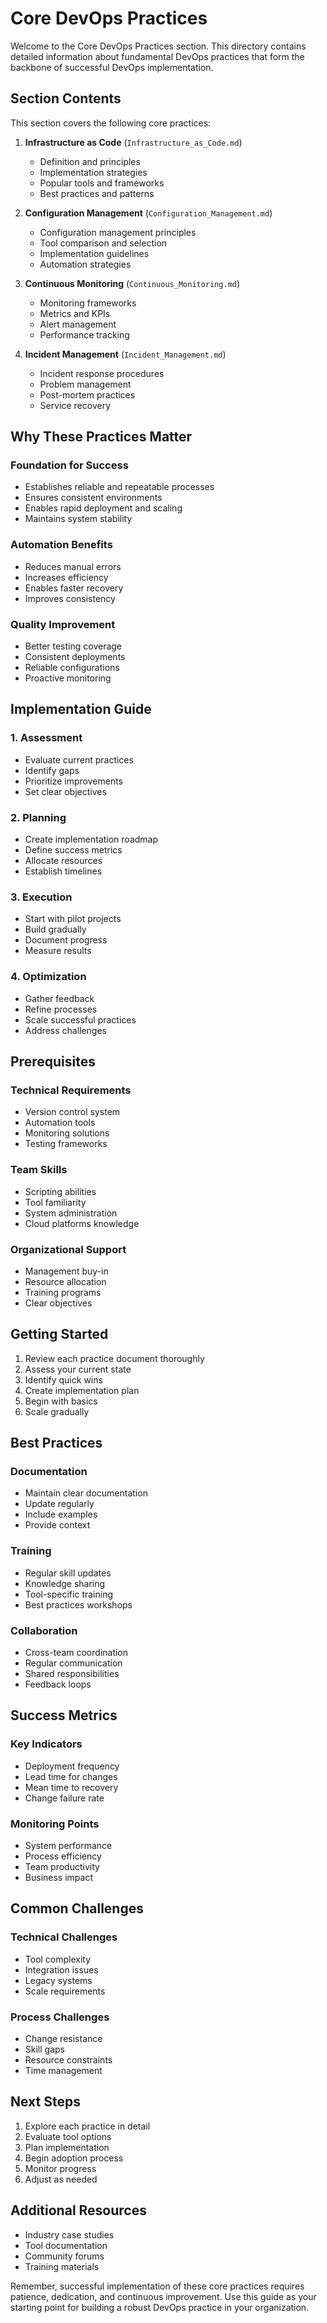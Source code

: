 # Core DevOps Practices

Welcome to the Core DevOps Practices section. This directory contains detailed information about fundamental DevOps practices that form the backbone of successful DevOps implementation.

## Section Contents

This section covers the following core practices:

1. **Infrastructure as Code** (`Infrastructure_as_Code.md`)
   - Definition and principles
   - Implementation strategies
   - Popular tools and frameworks
   - Best practices and patterns

2. **Configuration Management** (`Configuration_Management.md`)
   - Configuration management principles
   - Tool comparison and selection
   - Implementation guidelines
   - Automation strategies

3. **Continuous Monitoring** (`Continuous_Monitoring.md`)
   - Monitoring frameworks
   - Metrics and KPIs
   - Alert management
   - Performance tracking

4. **Incident Management** (`Incident_Management.md`)
   - Incident response procedures
   - Problem management
   - Post-mortem practices
   - Service recovery

## Why These Practices Matter

### Foundation for Success
- Establishes reliable and repeatable processes
- Ensures consistent environments
- Enables rapid deployment and scaling
- Maintains system stability

### Automation Benefits
- Reduces manual errors
- Increases efficiency
- Enables faster recovery
- Improves consistency

### Quality Improvement
- Better testing coverage
- Consistent deployments
- Reliable configurations
- Proactive monitoring

## Implementation Guide

### 1. Assessment
- Evaluate current practices
- Identify gaps
- Prioritize improvements
- Set clear objectives

### 2. Planning
- Create implementation roadmap
- Define success metrics
- Allocate resources
- Establish timelines

### 3. Execution
- Start with pilot projects
- Build gradually
- Document progress
- Measure results

### 4. Optimization
- Gather feedback
- Refine processes
- Scale successful practices
- Address challenges

## Prerequisites

### Technical Requirements
- Version control system
- Automation tools
- Monitoring solutions
- Testing frameworks

### Team Skills
- Scripting abilities
- Tool familiarity
- System administration
- Cloud platforms knowledge

### Organizational Support
- Management buy-in
- Resource allocation
- Training programs
- Clear objectives

## Getting Started

1. Review each practice document thoroughly
2. Assess your current state
3. Identify quick wins
4. Create implementation plan
5. Begin with basics
6. Scale gradually

## Best Practices

### Documentation
- Maintain clear documentation
- Update regularly
- Include examples
- Provide context

### Training
- Regular skill updates
- Knowledge sharing
- Tool-specific training
- Best practices workshops

### Collaboration
- Cross-team coordination
- Regular communication
- Shared responsibilities
- Feedback loops

## Success Metrics

### Key Indicators
- Deployment frequency
- Lead time for changes
- Mean time to recovery
- Change failure rate

### Monitoring Points
- System performance
- Process efficiency
- Team productivity
- Business impact

## Common Challenges

### Technical Challenges
- Tool complexity
- Integration issues
- Legacy systems
- Scale requirements

### Process Challenges
- Change resistance
- Skill gaps
- Resource constraints
- Time management

## Next Steps

1. Explore each practice in detail
2. Evaluate tool options
3. Plan implementation
4. Begin adoption process
5. Monitor progress
6. Adjust as needed

## Additional Resources

- Industry case studies
- Tool documentation
- Community forums
- Training materials

Remember, successful implementation of these core practices requires patience, dedication, and continuous improvement. Use this guide as your starting point for building a robust DevOps practice in your organization.
